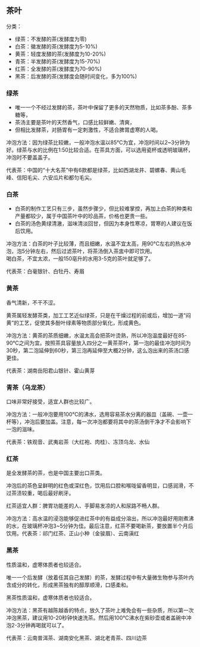 ## 茶叶

分类：


- 绿茶：不发酵的茶(发酵度为零)
- 白茶：徽发酵的茶(发酵度为5-10%)
- 黄茶：轻度发酵的茶(发酵度为10-20%)
- 青茶：半发酵的茶(发酵度为15-70%)
- 红茶：全发酵的茶(发酵度为70-90%)
- 黑茶：后发酵的茶(发酵度会随时间变化，多为100%)



### 绿茶

- 唯一一个不经过发酵的茶，茶叶中保留了更多的天然物质，比如茶多酚、茶多糖等，
- 茶汤主要是茶叶的天然香气，口感比较鲜嫩、清爽，
- 但相比发酵茶，对肠胃有一定刺激性，不适合脾胃虚寒的人喝。

冲泡方法：因为绿茶比较嫩，一般冲泡水温以85℃为宜，冲泡时间以2~3分钟为好。绿茶与水的比例在1∶50比较合适。在茶具方面，可以选用瓷杯或透明玻璃杯，冲泡时不要盖盖子。

代表茶：中国的“十大名茶”中有6款都是绿茶，比如西湖龙井、碧螺春、黄山毛峰、信阳毛尖、六安瓜片和都匀毛尖。


### 白茶



- 白茶的制作工艺只有三步，虽然步骤少，但比较难掌控，再加上白茶的种类和产量都较少，属于中国茶叶中的珍品茶，价格也更贵一些。
- 白茶的汤色黄绿清澈，滋味清淡回甘，但因为本身性寒凉，胃寒的人建议在饭后饮用。

冲泡方法：白茶的叶子比较薄，而且细嫩，水温不宜太高，用90℃左右的热水冲泡，泡5分钟左右，然后过滤茶叶，将茶汤倒入茶盅中即可饮用。  
喝白茶，不宜太浓，一般150亳升的水用3-5克的茶叶就足够了。

代表茶：白毫银针、白牡丹、寿眉


### 黄茶
香气清新，不干不涩。


黄茶属轻发酵茶类，加工工艺近似绿茶，只是在干燥过程的前或后，增加一道“闷黄”的工艺，促使其多酚叶绿素等物质部分氧化，形成黄色。

冲泡方法：黄茶的茶质细嫩，水温太高会把茶叶烫熟，所以冲泡温度最好在85-90℃之间为宜。按照茶具容量放入四分之一黄茶茶叶，第一泡的最佳冲泡时间为30秒，第二泡延伸到60秒，第三泡再延伸至大概2分钟，这么泡出来的茶汤口感更佳。

代表茶：湖南岳阳君山银针、霍山黄芽


### 青茶（乌龙茶）
口味非常好接受，适宜人群也比较广。


冲泡方法：一般冲泡要用100℃的沸水，选用容易茶水分离的器皿（盖碗、一壶一杯等），冲泡后要加盖。注意，每一次冲泡都要将其中的茶汤倒干净才不会影响下一泡的滋味。


代表茶：铁观音、武夷岩茶（大红袍、肉桂）、冻顶乌龙、水仙


### 红茶

是全发酵茶的茶，也是中国主要出口茶类。

冲泡后的茶色呈鲜明的红色或深红色，饮用后口腔和喉咙留香明显，口感润滑，不过茶渍较重，喝后最好刷牙。

红茶适宜人群：脾胃功能差的人、手脚易发凉的人和尿路不畅人群。

冲泡方法：高水温的浸泡能够促进红茶中的有益成分溶出，所以冲泡最好用刚煮沸的水，在玻璃杯冲泡3~5分钟为佳。最后注意，红茶不要喝新茶，要放置半个月后饮用。代表茶：祁门红茶、正山小种（金骏眉）、云南滇红

### 黑茶
性质温和，虚寒体质者也较适合。

唯一一个后发酵（放着任其自己发酵）的茶，发酵过程中有大量微生物参与茶叶内含成分的转化，形成黑茶独有的醇厚顺滑，口感柔和。

黑茶性质温和，虚寒体质者也较适合。

冲泡方法：黑茶有越陈越香的特点，放久了茶叶上难免会有一些杂质，所以第一次冲泡黑茶，建议用10-20秒钟快速洗茶。然后用100℃沸水在紫砂壶或者盖碗中冲泡2-3分钟再喝就可以了。

代表茶：云南普洱茶、湖南安化黑茶、湖北老青茶、四川边茶
